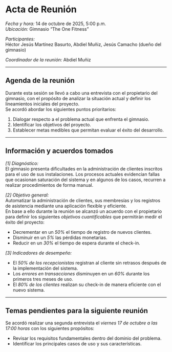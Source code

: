 # Acta de Reunión

*Fecha y hora:* 14 de octubre de 2025, 5:00 p.m.  
*Ubicación:* Gimnasio “The One Fitness”  

*Participantes:*  
Héctor Jesús Martínez Basurto, Abdiel Muñiz, Jesús Camacho (dueño del gimnasio)  

*Coordinador de la reunión:* Abdiel Muñiz  

---

## Agenda de la reunión

Durante esta sesión se llevó a cabo una entrevista con el propietario del gimnasio, con el propósito de analizar la situación actual y definir los lineamientos iniciales del proyecto.  
Se acordó abordar los siguientes puntos prioritarios:

1. Dialogar respecto a el problema actual que enfrenta el gimnasio.  
2. Identificar los objetivos del proyecto.  
3. Establecer metas medibles que permitan evaluar el éxito del desarrollo.  

---

## Información y acuerdos tomados

*[1] Diagnóstico:*  
El gimnasio presenta dificultades en la administración de clientes inscritos para el uso de sus instalaciones. Los procesos actuales evidencian fallas que ocasionan saturación del sistema y en algunos de los casos, recurren a realizar procedimientos de forma manual.

*[2] Objetivo general:*  
Automatizar la administración de clientes, sus membresías y los registros de asistencia mediante una aplicación flexible y eficiente.  
En base a ello durante la reunión se alcanzó un acuerdo con el propietario para definir los siguientes *objetivos cuantificables* que permitirán medir el éxito del proyecto:

- Decrementar en un *50%* el tiempo de registro de nuevos clientes.  
- Disminuir en un *5%* las pérdidas monetarias.  
- Reducir en un *30%* el tiempo de espera durante el check-in.

*[3] Indicadores de desempeño:*  
- El *50% de los recepcionistas* registran al cliente sin retrasos después de la implementación del sistema.  
- Los *errores en transacciones* disminuyen en un *60%* durante los primeros tres meses de uso.  
- El *80% de los clientes* realizan su check-in de manera eficiente con el nuevo sistema.  

---

## Temas pendientes para la siguiente reunión

Se acordó realizar una segunda entrevista el *viernes 17 de octubre a las 17:00 horas* con los siguientes propósitos:

- Revisar los requisitos fundamentales dentro del dominio del problema.  
- Identificar los principales casos de uso y sus características.
